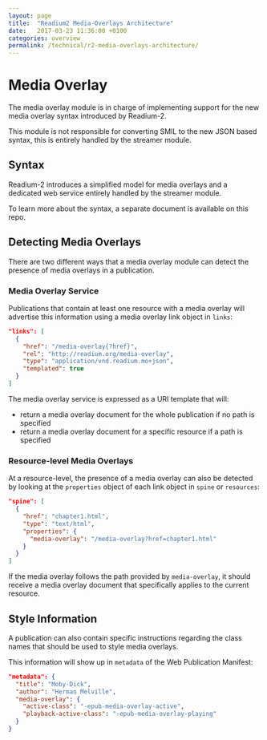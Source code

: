 ```yaml
---
layout: page
title:  "Readium2 Media-Overlays Architecture"
date:   2017-03-23 11:36:00 +0100
categories: overview
permalink: /technical/r2-media-overlays-architecture/
---
```


# Media Overlay

The media overlay module is in charge of implementing support for the new media overlay syntax introduced by Readium-2.

This module is not responsible for converting SMIL to the new JSON based syntax, this is entirely handled by the streamer module.

## Syntax

Readium-2 introduces a simplified model for media overlays and a dedicated web service entirely handled by the streamer module.

To learn more about the syntax, a separate document is available on this repo.

## Detecting Media Overlays

There are two different ways that a media overlay module can detect the presence of media overlays in a publication.

### Media Overlay Service

Publications that contain at least one resource with a media overlay will advertise this information using a media overlay link object in `links`:

```json
"links": [
  {
    "href": "/media-overlay{?href}",
    "rel": "http://readium.org/media-overlay",
    "type": "application/vnd.readium.mo+json",
    "templated": true
  }
]
```

The media overlay service is expressed as a URI template that will:

* return a media overlay document for the whole publication if no path is specified
* return a media overlay document for a specific resource if a path is specified

### Resource-level Media Overlays

At a resource-level, the presence of a media overlay can also be detected by looking at the `properties` object of each link object in `spine` or `resources`:

```json
"spine": [
  {
    "href": "chapter1.html",
    "type": "text/html",
    "properties": {
      "media-overlay": "/media-overlay?href=chapter1.html"
    }
  }
]
```

If the media overlay follows the path provided by `media-overlay`, it should receive a media overlay document that specifically applies to the current resource.

## Style Information

A publication can also contain specific instructions regarding the class names that should be used to style media overlays.

This information will show up in `metadata` of the Web Publication Manifest:

```json
"metadata": {
  "title": "Moby-Dick",
  "author": "Herman Melville",
  "media-overlay": {
    "active-class": "-epub-media-overlay-active",
    "playback-active-class": "-epub-media-overlay-playing"
  }
}
```
